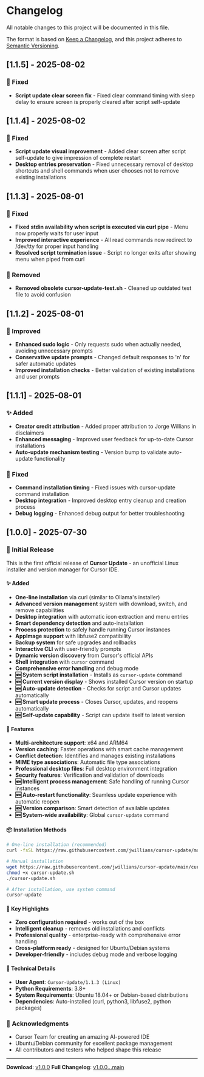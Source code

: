 # Changelog

All notable changes to this project will be documented in this file.

The format is based on [Keep a Changelog](https://keepachangelog.com/en/1.0.0/),
and this project adheres to [Semantic Versioning](https://semver.org/spec/v2.0.0.html).

## [1.1.5] - 2025-08-02

### 🐛 Fixed
- **Script update clear screen fix** - Fixed clear command timing with sleep delay to ensure screen is properly cleared after script self-update

## [1.1.4] - 2025-08-02

### 🐛 Fixed
- **Script update visual improvement** - Added clear screen after script self-update to give impression of complete restart
- **Desktop entries preservation** - Fixed unnecessary removal of desktop shortcuts and shell commands when user chooses not to remove existing installations

## [1.1.3] - 2025-08-01

### 🐛 Fixed
- **Fixed stdin availability when script is executed via curl pipe** - Menu now properly waits for user input
- **Improved interactive experience** - All read commands now redirect to /dev/tty for proper input handling
- **Resolved script termination issue** - Script no longer exits after showing menu when piped from curl

### 🧹 Removed
- **Removed obsolete cursor-update-test.sh** - Cleaned up outdated test file to avoid confusion

## [1.1.2] - 2025-08-01

### 🔧 Improved
- **Enhanced sudo logic** - Only requests sudo when actually needed, avoiding unnecessary prompts
- **Conservative update prompts** - Changed default responses to 'n' for safer automatic updates
- **Improved installation checks** - Better validation of existing installations and user prompts

## [1.1.1] - 2025-08-01

### ✨ Added
- **Creator credit attribution** - Added proper attribution to Jorge Willians in disclaimers
- **Enhanced messaging** - Improved user feedback for up-to-date Cursor installations
- **Auto-update mechanism testing** - Version bump to validate auto-update functionality

### 🐛 Fixed
- **Command installation timing** - Fixed issues with cursor-update command installation
- **Desktop integration** - Improved desktop entry cleanup and creation process
- **Debug logging** - Enhanced debug output for better troubleshooting

## [1.0.0] - 2025-07-30

### 🎉 Initial Release

This is the first official release of **Cursor Update** - an unofficial Linux installer and version manager for Cursor IDE.

#### ✨ Added
- **One-line installation** via curl (similar to Ollama's installer)
- **Advanced version management** system with download, switch, and remove capabilities
- **Desktop integration** with automatic icon extraction and menu entries
- **Smart dependency detection** and auto-installation
- **Process protection** to safely handle running Cursor instances
- **AppImage support** with libfuse2 compatibility
- **Backup system** for safe upgrades and rollbacks
- **Interactive CLI** with user-friendly prompts
- **Dynamic version discovery** from Cursor's official APIs
- **Shell integration** with `cursor` command
- **Comprehensive error handling** and debug mode
- **🆕 System script installation** - Installs as `cursor-update` command
- **🆕 Current version display** - Shows installed Cursor version on startup
- **🆕 Auto-update detection** - Checks for script and Cursor updates automatically
- **🆕 Smart update process** - Closes Cursor, updates, and reopens automatically
- **🆕 Self-update capability** - Script can update itself to latest version

#### 🚀 Features
- **Multi-architecture support**: x64 and ARM64
- **Version caching**: Faster operations with smart cache management
- **Conflict detection**: Identifies and manages existing installations
- **MIME type associations**: Automatic file type associations
- **Professional desktop files**: Full desktop environment integration
- **Security features**: Verification and validation of downloads
- **🆕 Intelligent process management**: Safe handling of running Cursor instances
- **🆕 Auto-restart functionality**: Seamless update experience with automatic reopen
- **🆕 Version comparison**: Smart detection of available updates
- **🆕 System-wide availability**: Global `cursor-update` command

#### 📦 Installation Methods
```bash
# One-line installation (recommended)
curl -fsSL https://raw.githubusercontent.com/jwillians/cursor-update/main/cursor-update.sh | bash

# Manual installation
wget https://raw.githubusercontent.com/jwillians/cursor-update/main/cursor-update.sh
chmod +x cursor-update.sh
./cursor-update.sh

# After installation, use system command
cursor-update
```

#### 🎯 Key Highlights
- **Zero configuration required** - works out of the box
- **Intelligent cleanup** - removes old installations and conflicts
- **Professional quality** - enterprise-ready with comprehensive error handling
- **Cross-platform ready** - designed for Ubuntu/Debian systems
- **Developer-friendly** - includes debug mode and verbose logging

#### 🔧 Technical Details
- **User Agent**: `Cursor-Update/1.1.3 (Linux)`
- **Python Requirements**: 3.8+
- **System Requirements**: Ubuntu 18.04+ or Debian-based distributions
- **Dependencies**: Auto-installed (curl, python3, libfuse2, python packages)

### 🙏 Acknowledgments
- Cursor Team for creating an amazing AI-powered IDE
- Ubuntu/Debian community for excellent package management
- All contributors and testers who helped shape this release

---

**Download**: [v1.0.0](https://github.com/jwillians/cursor-update/releases/tag/v1.0.0)
**Full Changelog**: [v1.0.0...main](https://github.com/jwillians/cursor-update/compare/v1.0.0...main)